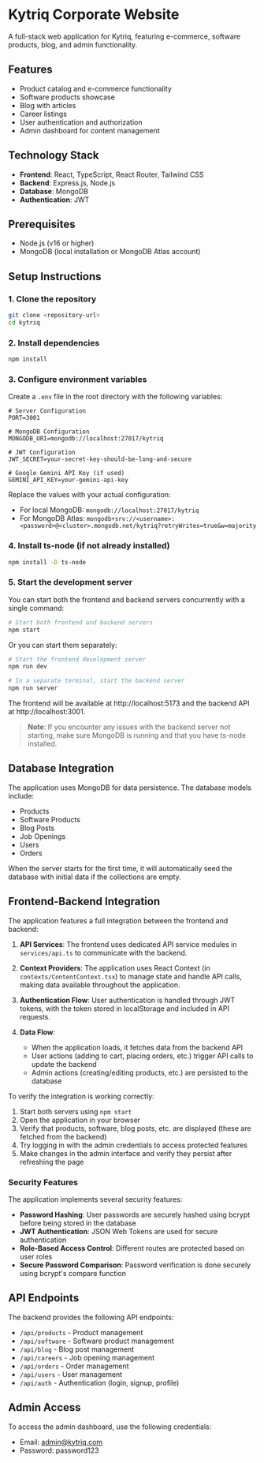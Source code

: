 # Kytriq Corporate Website

A full-stack web application for Kytriq, featuring e-commerce, software products, blog, and admin functionality.

## Features

- Product catalog and e-commerce functionality
- Software products showcase
- Blog with articles
- Career listings
- User authentication and authorization
- Admin dashboard for content management

## Technology Stack

- **Frontend**: React, TypeScript, React Router, Tailwind CSS
- **Backend**: Express.js, Node.js
- **Database**: MongoDB
- **Authentication**: JWT

## Prerequisites

- Node.js (v16 or higher)
- MongoDB (local installation or MongoDB Atlas account)

## Setup Instructions

### 1. Clone the repository

```bash
git clone <repository-url>
cd kytriq
```

### 2. Install dependencies

```bash
npm install
```

### 3. Configure environment variables

Create a `.env` file in the root directory with the following variables:

```
# Server Configuration
PORT=3001

# MongoDB Configuration
MONGODB_URI=mongodb://localhost:27017/kytriq

# JWT Configuration
JWT_SECRET=your-secret-key-should-be-long-and-secure

# Google Gemini API Key (if used)
GEMINI_API_KEY=your-gemini-api-key
```

Replace the values with your actual configuration:
- For local MongoDB: `mongodb://localhost:27017/kytriq`
- For MongoDB Atlas: `mongodb+srv://<username>:<password>@<cluster>.mongodb.net/kytriq?retryWrites=true&w=majority`

### 4. Install ts-node (if not already installed)

```bash
npm install -D ts-node
```

### 5. Start the development server

You can start both the frontend and backend servers concurrently with a single command:

```bash
# Start both frontend and backend servers
npm start
```

Or you can start them separately:

```bash
# Start the frontend development server
npm run dev

# In a separate terminal, start the backend server
npm run server
```

The frontend will be available at http://localhost:5173 and the backend API at http://localhost:3001.

> **Note**: If you encounter any issues with the backend server not starting, make sure MongoDB is running and that you have ts-node installed.

## Database Integration

The application uses MongoDB for data persistence. The database models include:

- Products
- Software Products
- Blog Posts
- Job Openings
- Users
- Orders

When the server starts for the first time, it will automatically seed the database with initial data if the collections are empty.

## Frontend-Backend Integration

The application features a full integration between the frontend and backend:

1. **API Services**: The frontend uses dedicated API service modules in `services/api.ts` to communicate with the backend.

2. **Context Providers**: The application uses React Context (in `contexts/ContentContext.tsx`) to manage state and handle API calls, making data available throughout the application.

3. **Authentication Flow**: User authentication is handled through JWT tokens, with the token stored in localStorage and included in API requests.

4. **Data Flow**:
   - When the application loads, it fetches data from the backend API
   - User actions (adding to cart, placing orders, etc.) trigger API calls to update the backend
   - Admin actions (creating/editing products, etc.) are persisted to the database

To verify the integration is working correctly:

1. Start both servers using `npm start`
2. Open the application in your browser
3. Verify that products, software, blog posts, etc. are displayed (these are fetched from the backend)
4. Try logging in with the admin credentials to access protected features
5. Make changes in the admin interface and verify they persist after refreshing the page

### Security Features

The application implements several security features:

- **Password Hashing**: User passwords are securely hashed using bcrypt before being stored in the database
- **JWT Authentication**: JSON Web Tokens are used for secure authentication
- **Role-Based Access Control**: Different routes are protected based on user roles
- **Secure Password Comparison**: Password verification is done securely using bcrypt's compare function

## API Endpoints

The backend provides the following API endpoints:

- `/api/products` - Product management
- `/api/software` - Software product management
- `/api/blog` - Blog post management
- `/api/careers` - Job opening management
- `/api/orders` - Order management
- `/api/users` - User management
- `/api/auth` - Authentication (login, signup, profile)

## Admin Access

To access the admin dashboard, use the following credentials:

- Email: admin@kytriq.com
- Password: password123
